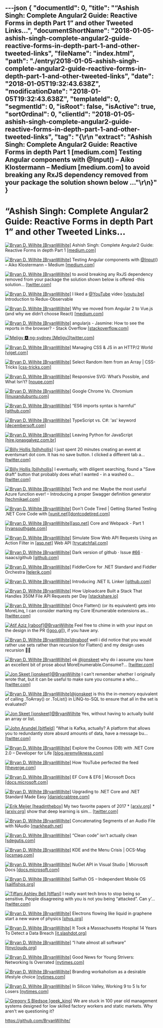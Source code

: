 ---json
{
  "documentId": 0,
  "title": "“Ashish Singh: Complete Angular2 Guide: Reactive Forms in depth Part 1” and other Tweeted Links…",
  "documentShortName": "2018-01-05-ashish-singh-complete-angular2-guide-reactive-forms-in-depth-part-1-and-other-tweeted-links",
  "fileName": "index.html",
  "path": "./entry/2018-01-05-ashish-singh-complete-angular2-guide-reactive-forms-in-depth-part-1-and-other-tweeted-links",
  "date": "2018-01-05T19:32:43.638Z",
  "modificationDate": "2018-01-05T19:32:43.638Z",
  "templateId": 0,
  "segmentId": 0,
  "isRoot": false,
  "isActive": true,
  "sortOrdinal": 0,
  "clientId": "2018-01-05-ashish-singh-complete-angular2-guide-reactive-forms-in-depth-part-1-and-other-tweeted-links",
  "tag": "{\r\n  \"extract\": \"Ashish Singh: Complete Angular2 Guide: Reactive Forms in depth Part 1 [medium.com] Testing Angular components with @Input() – Aiko Klostermann – Medium [medium.com] to avoid breaking any RxJS dependency removed from your package the solution shown below ...\"\r\n}"
}
---

# “Ashish Singh: Complete Angular2 Guide: Reactive Forms in depth Part 1” and other Tweeted Links…

[<img alt="Bryan D. Wilhite [BryanWilhite]" src="https://songhay.blob.core.windows.net/shared-social-twitter/BryanWilhite.jpeg">](http://songhayblog.azurewebsites.net/ "Bryan D. Wilhite [BryanWilhite]") Ashish Singh: Complete Angular2 Guide: Reactive Forms in depth Part 1 [[medium.com]](https://medium.com/aviabird/complete-angular2-guide-reactive-forms-in-depth-part-1-21a8e2428904)

[<img alt="Bryan D. Wilhite [BryanWilhite]" src="https://songhay.blob.core.windows.net/shared-social-twitter/BryanWilhite.jpeg">](http://songhayblog.azurewebsites.net/ "Bryan D. Wilhite [BryanWilhite]") Testing Angular components with [@Input](http://twitter.com/Input)() – Aiko Klostermann – Medium [[medium.com]](https://medium.com/@AikoPath/testing-angular-components-with-input-3bd6c07cfaf6)

[<img alt="Bryan D. Wilhite [BryanWilhite]" src="https://songhay.blob.core.windows.net/shared-social-twitter/BryanWilhite.jpeg">](http://songhayblog.azurewebsites.net/ "Bryan D. Wilhite [BryanWilhite]") to avoid breaking any RxJS dependency removed from your package the solution shown below is offered -this solution… [[twitter.com]](https://twitter.com/i/web/status/945462603119079424)

[<img alt="Bryan D. Wilhite [BryanWilhite]" src="https://songhay.blob.core.windows.net/shared-social-twitter/BryanWilhite.jpeg">](http://songhayblog.azurewebsites.net/ "Bryan D. Wilhite [BryanWilhite]") I liked a [@YouTube](http://twitter.com/YouTube) video [[youtu.be]](http://youtu.be/zk2bVBZhmcc?a) Introduction to Redux-Observable

[<img alt="Bryan D. Wilhite [BryanWilhite]" src="https://songhay.blob.core.windows.net/shared-social-twitter/BryanWilhite.jpeg">](http://songhayblog.azurewebsites.net/ "Bryan D. Wilhite [BryanWilhite]") Why we moved from Angular 2 to Vue.js (and why we didn’t choose React) [[medium.com]](https://medium.com/@reverdev/why-we-moved-from-angular-2-to-vue-js-and-why-we-didnt-choose-react-ef807d9f4163)

[<img alt="Bryan D. Wilhite [BryanWilhite]" src="https://songhay.blob.core.windows.net/shared-social-twitter/BryanWilhite.jpeg">](http://songhayblog.azurewebsites.net/ "Bryan D. Wilhite [BryanWilhite]") angularjs - Jasmine: How to see the reports in the browser? - Stack Overflow [[stackoverflow.com]](https://stackoverflow.com/questions/32243100/jasmine-how-to-see-the-reports-in-the-browser)

[<img alt="Meligy 🅰️ ng-sydney [Meligy]" src="https://songhay.blob.core.windows.net/shared-social-twitter/Meligy.jpeg">](https://www.gurustop.net/ "Meligy 🅰️ ng-sydney [Meligy]")[[twitter.com]](https://twitter.com/code/status/948972303597080577)

[<img alt="Bryan D. Wilhite [BryanWilhite]" src="https://songhay.blob.core.windows.net/shared-social-twitter/BryanWilhite.jpeg">](http://songhayblog.azurewebsites.net/ "Bryan D. Wilhite [BryanWilhite]") Managing CSS & JS in an HTTP/2 World [[viget.com]](https://www.viget.com/articles/managing-css-js-http-2)

[<img alt="Bryan D. Wilhite [BryanWilhite]" src="https://songhay.blob.core.windows.net/shared-social-twitter/BryanWilhite.jpeg">](http://songhayblog.azurewebsites.net/ "Bryan D. Wilhite [BryanWilhite]") Select Random Item from an Array | CSS-Tricks [[css-tricks.com]](https://css-tricks.com/snippets/javascript/select-random-item-array/)

[<img alt="Bryan D. Wilhite [BryanWilhite]" src="https://songhay.blob.core.windows.net/shared-social-twitter/BryanWilhite.jpeg">](http://songhayblog.azurewebsites.net/ "Bryan D. Wilhite [BryanWilhite]") Responsive SVG: What’s Possible, and What Isn’t? [[noupe.com]](https://www.noupe.com/design/responsive-svg.html)

[<img alt="Bryan D. Wilhite [BryanWilhite]" src="https://songhay.blob.core.windows.net/shared-social-twitter/BryanWilhite.jpeg">](http://songhayblog.azurewebsites.net/ "Bryan D. Wilhite [BryanWilhite]") Google Chrome Vs. Chromium [[linuxandubuntu.com]](http://www.linuxandubuntu.com/home/google-chrome-vs-chromium)

[<img alt="Bryan D. Wilhite [BryanWilhite]" src="https://songhay.blob.core.windows.net/shared-social-twitter/BryanWilhite.jpeg">](http://songhayblog.azurewebsites.net/ "Bryan D. Wilhite [BryanWilhite]") “ES6 imports syntax is harmful” [[github.com]](https://github.com/KoryNunn/crel/issues/27#issuecomment-325322317)

[<img alt="Bryan D. Wilhite [BryanWilhite]" src="https://songhay.blob.core.windows.net/shared-social-twitter/BryanWilhite.jpeg">](http://songhayblog.azurewebsites.net/ "Bryan D. Wilhite [BryanWilhite]") TypeScript vs. C#: 'as' keyword [[decembersoft.com]](https://decembersoft.com/posts/typescript-vs-csharp-as-keyword/)

[<img alt="Bryan D. Wilhite [BryanWilhite]" src="https://songhay.blob.core.windows.net/shared-social-twitter/BryanWilhite.jpeg">](http://songhayblog.azurewebsites.net/ "Bryan D. Wilhite [BryanWilhite]") Leaving Python for JavaScript [[hire.jonasgalvez.com.br]](http://hire.jonasgalvez.com.br/2017/Aug/25/Leaving-Python-for-JavaScript?)

[<img alt="Billy Hollis [billyhollis]" src="https://songhay.blob.core.windows.net/shared-social-twitter/billyhollis.jpg">](http://billyhollis.me/ "Billy Hollis [billyhollis]") I just spent 20 minutes creating an event at eventsmart dot com. It has no save button. I clicked a different tab a… [[twitter.com]](https://twitter.com/i/web/status/949085061114187776)

[<img alt="Billy Hollis [billyhollis]" src="https://songhay.blob.core.windows.net/shared-social-twitter/billyhollis.jpg">](http://billyhollis.me/ "Billy Hollis [billyhollis]") I eventually, with diligent searching, found a "Save draft" button that probably does what I wanted - in a washed o… [[twitter.com]](https://twitter.com/i/web/status/949087304148291584)

[<img alt="Bryan D. Wilhite [BryanWilhite]" src="https://songhay.blob.core.windows.net/shared-social-twitter/BryanWilhite.jpeg">](http://songhayblog.azurewebsites.net/ "Bryan D. Wilhite [BryanWilhite]") Tech and me: Maybe the most useful Azure function ever! – Introducing a proper Swagger definition generator [[techmikael.com]](http://www.techmikael.com/2017/08/maybe-most-useful-azure-function-ever.html)

[<img alt="Bryan D. Wilhite [BryanWilhite]" src="https://songhay.blob.core.windows.net/shared-social-twitter/BryanWilhite.jpeg">](http://songhayblog.azurewebsites.net/ "Bryan D. Wilhite [BryanWilhite]") Don't Code Tired | Getting Started Testing .NET Core Code with [[xunit.net]](http://xUnit.net)[[dontcodetired.com]](http://dontcodetired.com/blog/post/Getting-Started-Testing-NET-Core-Code-with-xUnitnet)

[<img alt="Bryan D. Wilhite [BryanWilhite]" src="https://songhay.blob.core.windows.net/shared-social-twitter/BryanWilhite.jpeg">](http://songhayblog.azurewebsites.net/ "Bryan D. Wilhite [BryanWilhite]")[[asp.net]](http://ASP.NET) Core and Webpack - Part 1 [[ryansouthgate.com]](http://www.ryansouthgate.com/2017/08/29/asp-net-core-and-webpack-part-1/)

[<img alt="Bryan D. Wilhite [BryanWilhite]" src="https://songhay.blob.core.windows.net/shared-social-twitter/BryanWilhite.jpeg">](http://songhayblog.azurewebsites.net/ "Bryan D. Wilhite [BryanWilhite]") Simulate Slow Web API Requests Using an Action Filter in [[asp.net]](http://ASP.NET) Web API [[trycatchfail.com]](http://trycatchfail.com/blog/post/Simulate-Slow-Web-API-Requests-Using-an-Action-Filter-in-ASPNET-Web-API)

[<img alt="Bryan D. Wilhite [BryanWilhite]" src="https://songhay.blob.core.windows.net/shared-social-twitter/BryanWilhite.jpeg">](http://songhayblog.azurewebsites.net/ "Bryan D. Wilhite [BryanWilhite]") Dark version of github · Issue [#66](http://twitter.com/search?q=%2366) · isaacs/github [[github.com]](https://github.com/isaacs/github/issues/66)

[<img alt="Bryan D. Wilhite [BryanWilhite]" src="https://songhay.blob.core.windows.net/shared-social-twitter/BryanWilhite.jpeg">](http://songhayblog.azurewebsites.net/ "Bryan D. Wilhite [BryanWilhite]") FiddlerCore for .NET Standard and Fiddler Orchestra [[telerik.com]](http://www.telerik.com/blogs/fiddlercore-for-net-standard-and-fiddler-orchestra-the-future-of-fiddler)

[<img alt="Bryan D. Wilhite [BryanWilhite]" src="https://songhay.blob.core.windows.net/shared-social-twitter/BryanWilhite.jpeg">](http://songhayblog.azurewebsites.net/ "Bryan D. Wilhite [BryanWilhite]") Introducing .NET IL Linker [[github.com]](https://github.com/dotnet/announcements/issues/30)

[<img alt="Bryan D. Wilhite [BryanWilhite]" src="https://songhay.blob.core.windows.net/shared-social-twitter/BryanWilhite.jpeg">](http://songhayblog.azurewebsites.net/ "Bryan D. Wilhite [BryanWilhite]") How Uploadcare Built a Stack That Handles 350M File API Requests per Day [[stackshare.io]](https://stackshare.io/uploadcare/how-uploadcare-built-a-stack-that-handles-350m-file-api-requests-per-day)

[<img alt="Bryan D. Wilhite [BryanWilhite]" src="https://songhay.blob.core.windows.net/shared-social-twitter/BryanWilhite.jpeg">](http://songhayblog.azurewebsites.net/ "Bryan D. Wilhite [BryanWilhite]") Once Flatten() (or its equivalent) gets into MoreLinq, I can consider marking my Core IEnumerable<T> extensions as… [[twitter.com]](https://twitter.com/i/web/status/946490471894806528)

[<img alt="Atif Aziz [raboof]" src="https://songhay.blob.core.windows.net/shared-social-twitter/raboof.jpeg">](http://www.raboof.com/ "Atif Aziz [raboof]")[@BryanWilhite](http://twitter.com/BryanWilhite) Feel free to chime in with your input on the design in the PR ([[goo.gl]](https://goo.gl/2gCvR9)), if you have any.

[<img alt="Bryan D. Wilhite [BryanWilhite]" src="https://songhay.blob.core.windows.net/shared-social-twitter/BryanWilhite.jpeg">](http://songhayblog.azurewebsites.net/ "Bryan D. Wilhite [BryanWilhite]")[@raboof](http://twitter.com/raboof) well i did notice that you would rather use sets rather than recursion for Flatten() and my design uses recursion 😬🤠

[<img alt="Bryan D. Wilhite [BryanWilhite]" src="https://songhay.blob.core.windows.net/shared-social-twitter/BryanWilhite.jpeg">](http://songhayblog.azurewebsites.net/ "Bryan D. Wilhite [BryanWilhite]") ok [@jonskeet](http://twitter.com/jonskeet) why do i assume you have an excellent bit of prose about MoreEnumerable.Consume<T>?… [[twitter.com]](https://twitter.com/i/web/status/946497730947321856)

[<img alt="Jon Skeet [jonskeet]" src="https://songhay.blob.core.windows.net/shared-social-twitter/jonskeet.jpg">](http://csharpindepth.com/ "Jon Skeet [jonskeet]")[@BryanWilhite](http://twitter.com/BryanWilhite) I can't remember whether I originally wrote that, but it can be useful to make sure you consume a who… [[twitter.com]](https://twitter.com/i/web/status/946518445713166336)

[<img alt="Bryan D. Wilhite [BryanWilhite]" src="https://songhay.blob.core.windows.net/shared-social-twitter/BryanWilhite.jpeg">](http://songhayblog.azurewebsites.net/ "Bryan D. Wilhite [BryanWilhite]")[@jonskeet](http://twitter.com/jonskeet) is this the in-memory equivalent of calling .ToArray() or .ToList() in LINQ-to-SQL to ensure that all in the set is evaluated?

[<img alt="Jon Skeet [jonskeet]" src="https://songhay.blob.core.windows.net/shared-social-twitter/jonskeet.jpg">](http://csharpindepth.com/ "Jon Skeet [jonskeet]")[@BryanWilhite](http://twitter.com/BryanWilhite) Yes, without having to actually build an array or list.

[<img alt="John Arundel [bitfield]" src="https://songhay.blob.core.windows.net/shared-social-twitter/bitfield.jpeg">](http://bitfieldconsulting.com/about "John Arundel [bitfield]") “What is Kafka, actually? A platform that allows you to redundantly store absurd amounts of data, have a message bu… [[twitter.com]](https://twitter.com/i/web/status/948676133674942464)

[<img alt="Bryan D. Wilhite [BryanWilhite]" src="https://songhay.blob.core.windows.net/shared-social-twitter/BryanWilhite.jpeg">](http://songhayblog.azurewebsites.net/ "Bryan D. Wilhite [BryanWilhite]") Explore the Cosmos (DB) with .NET Core 2.0 – Developer for Life [[blog.jeremylikness.com]](https://blog.jeremylikness.com/explore-the-cosmos-db-with-net-core-2-0-aab48423dcdc)

[<img alt="Bryan D. Wilhite [BryanWilhite]" src="https://songhay.blob.core.windows.net/shared-social-twitter/BryanWilhite.jpeg">](http://songhayblog.azurewebsites.net/ "Bryan D. Wilhite [BryanWilhite]") How YouTube perfected the feed [[theverge.com]](https://www.theverge.com/2017/8/30/16222850/youtube-google-brain-algorithm-video-recommendation-personalized-feed)

[<img alt="Bryan D. Wilhite [BryanWilhite]" src="https://songhay.blob.core.windows.net/shared-social-twitter/BryanWilhite.jpeg">](http://songhayblog.azurewebsites.net/ "Bryan D. Wilhite [BryanWilhite]") EF Core & EF6 | Microsoft Docs [[docs.microsoft.com]](https://docs.microsoft.com/en-us/ef/efcore-and-ef6/features)

[<img alt="Bryan D. Wilhite [BryanWilhite]" src="https://songhay.blob.core.windows.net/shared-social-twitter/BryanWilhite.jpeg">](http://songhayblog.azurewebsites.net/ "Bryan D. Wilhite [BryanWilhite]") Upgrading to .NET Core and .NET Standard Made Easy [[danielcrabtree.com]](https://www.danielcrabtree.com/blog/314/upgrading-to-net-core-and-net-standard-made-easy)

[<img alt="Erik Meijer [headinthebox]" src="https://songhay.blob.core.windows.net/shared-social-twitter/headinthebox.jpeg">](http://en.wikipedia.org/wiki/Erik_Meijer_(computer_scientist) "Erik Meijer [headinthebox]") My two favorite papers of 2017 * [[arxiv.org]](https://arxiv.org/abs/1702.02181) * [[arxiv.org]](https://arxiv.org/abs/1711.10455) show that deep learning is sim… [[twitter.com]](https://twitter.com/i/web/status/946234868542742530)

[<img alt="Bryan D. Wilhite [BryanWilhite]" src="https://songhay.blob.core.windows.net/shared-social-twitter/BryanWilhite.jpeg">](http://songhayblog.azurewebsites.net/ "Bryan D. Wilhite [BryanWilhite]") Concatenating Segments of an Audio File with NAudio [[markheath.net]](http://markheath.net/post/concatenating-wav-segments-naudio)

[<img alt="Bryan D. Wilhite [BryanWilhite]" src="https://songhay.blob.core.windows.net/shared-social-twitter/BryanWilhite.jpeg">](http://songhayblog.azurewebsites.net/ "Bryan D. Wilhite [BryanWilhite]") “Clean code” isn't actually clean [[sdegutis.com]](https://sdegutis.com/blog/2017-08-28-clean-code-isnt-actually-clean/)

[<img alt="Bryan D. Wilhite [BryanWilhite]" src="https://songhay.blob.core.windows.net/shared-social-twitter/BryanWilhite.jpeg">](http://songhayblog.azurewebsites.net/ "Bryan D. Wilhite [BryanWilhite]") KDE and the Menu Crisis | OCS-Mag [[ocsmag.com]](http://www.ocsmag.com/2017/08/25/kde-and-the-menu-crisis/)

[<img alt="Bryan D. Wilhite [BryanWilhite]" src="https://songhay.blob.core.windows.net/shared-social-twitter/BryanWilhite.jpeg">](http://songhayblog.azurewebsites.net/ "Bryan D. Wilhite [BryanWilhite]") NuGet API in Visual Studio | Microsoft Docs [[docs.microsoft.com]](https://docs.microsoft.com/en-us/nuget/visual-studio-extensibility/nuget-api-in-visual-studio)

[<img alt="Bryan D. Wilhite [BryanWilhite]" src="https://songhay.blob.core.windows.net/shared-social-twitter/BryanWilhite.jpeg">](http://songhayblog.azurewebsites.net/ "Bryan D. Wilhite [BryanWilhite]") Sailfish OS – Independent Mobile OS [[sailfishos.org]](https://sailfishos.org/)

[<img alt="Tiffani Ashley Bell [tiffani]" src="https://songhay.blob.core.windows.net/shared-social-twitter/tiffani.jpg">](http://humanutility.org/ "Tiffani Ashley Bell [tiffani]") I really want tech bros to stop being so sensitive. People disagreeing with you is not you being “attacked”. Can y’… [[twitter.com]](https://twitter.com/i/web/status/946427814533885952)

[<img alt="Bryan D. Wilhite [BryanWilhite]" src="https://songhay.blob.core.windows.net/shared-social-twitter/BryanWilhite.jpeg">](http://songhayblog.azurewebsites.net/ "Bryan D. Wilhite [BryanWilhite]") Electrons flowing like liquid in graphene start a new wave of physics [[phys.org]](https://phys.org/news/2017-08-electrons-liquid-graphene-physics.html)

[<img alt="Bryan D. Wilhite [BryanWilhite]" src="https://songhay.blob.core.windows.net/shared-social-twitter/BryanWilhite.jpeg">](http://songhayblog.azurewebsites.net/ "Bryan D. Wilhite [BryanWilhite]") It Took a Massachusetts Hospital 14 Years To Detect a Data Breach [[it.slashdot.org]](https://it.slashdot.org/story/17/08/25/170252/it-took-a-massachusetts-hospital-14-years-to-detect-a-data-breach?utm_source=feedly1.0mainlinkanon&utm_medium=feed)

[<img alt="Bryan D. Wilhite [BryanWilhite]" src="https://songhay.blob.core.windows.net/shared-social-twitter/BryanWilhite.jpeg">](http://songhayblog.azurewebsites.net/ "Bryan D. Wilhite [BryanWilhite]") “I hate almost all software” [[tinyclouds.org]](http://tinyclouds.org/rant.html?m=1)

[<img alt="Bryan D. Wilhite [BryanWilhite]" src="https://songhay.blob.core.windows.net/shared-social-twitter/BryanWilhite.jpeg">](http://songhayblog.azurewebsites.net/ "Bryan D. Wilhite [BryanWilhite]") Good News for Young Strivers: Networking Is Overrated [[nytimes.com]](https://www.nytimes.com/2017/08/24/opinion/sunday/networking-connections-business.html)

[<img alt="Bryan D. Wilhite [BryanWilhite]" src="https://songhay.blob.core.windows.net/shared-social-twitter/BryanWilhite.jpeg">](http://songhayblog.azurewebsites.net/ "Bryan D. Wilhite [BryanWilhite]") Branding workaholism as a desirable lifestyle choice [[nytimes.com]](https://www.nytimes.com/2017/08/31/opinion/sunday/silicon-valley-work-life-balance-.html)

[<img alt="Bryan D. Wilhite [BryanWilhite]" src="https://songhay.blob.core.windows.net/shared-social-twitter/BryanWilhite.jpeg">](http://songhayblog.azurewebsites.net/ "Bryan D. Wilhite [BryanWilhite]") In Silicon Valley, Working 9 to 5 Is for Losers [[nytimes.com]](https://www.nytimes.com/2017/08/31/opinion/sunday/silicon-valley-work-life-balance-.html)

[<img alt="Gregory S Bledsoe [geek_king]" src="https://songhay.blob.core.windows.net/shared-social-twitter/geek_king.jpeg">](https://www.linkedin.com/in/gregbledsoe "Gregory S Bledsoe [geek_king]") We are stuck in 100 year old management systems designed for low skilled factory workers and static markets. Why aren't we questioning it?

<https://github.com/BryanWilhite/>
